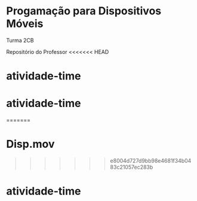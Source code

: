 # Progamação para Dispositivos Móveis

Turma 2CB

Repositório do Professor
<<<<<<< HEAD
# atividade-time
# atividade-time
=======
# Disp.mov
>>>>>>> e8004d727d9bb98e4681f34b0483c21057ec283b
# atividade-time
